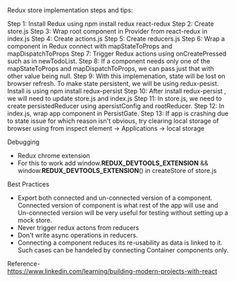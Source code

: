 Redux store implementation steps and tips: 

Step 1: Install Redux using npm install redux react-redux
Step 2: Create store.js
Step 3: Wrap root component in Provider from react-redux in index.js
Step 4: Create actions.js
Step 5: Create reducers.js
Step 6: Wrap a component in Redux connect with mapStateToProps and mapDispatchToProps
Step 7: Trigger Redux actions using onCreatePressed such as in newTodoList.
Step 8: If a component needs only one of the mapStateToProps and mapDispatchToProps, we can pass just that with other value being null.
Step 9: With this implemenation, state will be lost on browser refresh. To make state persistent, we will be using redux-pesist. Install is using npm install redux-persist
Step 10: After install redux-persist , we will need to update store.js and index.js
Step 11: In store.js, we need to create persistedReducer using apersistConfig and rootReducer.
Step 12: In index.js, wrap app component in PersistGate. 
Step 13: If app is crashing due to state issue for which reason isn't obvious, try clearing local storage of browser using from inspect element -> Applications -> local storage

Debugging 
- Redux chrome extension 
- For this to work add window.__REDUX_DEVTOOLS_EXTENSION__ && window.__REDUX_DEVTOOLS_EXTENSION__() in createStore of store.js 

Best Practices 
- Export both connected and un-connected version of a component. Connected version of component is what rest of the app will use and Un-connected version will be very useful for testing without setting up a mock store.
- Never trigger redux actons from reducers
- Don't write async operations in reducers.
- Connecting a component reduces its re-usability as data is linked to it. Such cases can be handeled by connecting Container components only.


Reference-  
https://www.linkedin.com/learning/building-modern-projects-with-react
